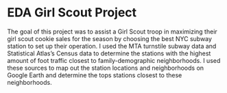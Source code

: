 # EDA Girl Scout Project

The goal of this project was to assist a Girl Scout troop in maximizing their girl scout cookie sales for the season by choosing the best NYC subway station to set up their operation. I used the MTA turnstile subway data and Statistical Atlas’s Census data to determine the stations with the highest amount of foot traffic closest to family-demographic neighborhoods. I used these sources to map out the station locations and neighborhoods on Google Earth and determine the tops stations closest to these neighborhoods.
